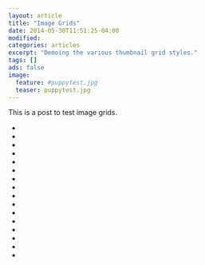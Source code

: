 ```yaml
---
layout: article
title: "Image Grids"
date: 2014-05-30T11:51:25-04:00
modified:
categories: articles
excerpt: "Demoing the various thumbnail grid styles."
tags: []
ads: false
image:
  feature: #puppytest.jpg
  teaser: puppytest.jpg
---
```


This is a post to test image grids.

<ul class="th-grid">
  <li>
    <a href="#"><img src="{{ site.url }}/images/puppytest.jpg" alt=""></a>
  </li>
  <li>
    <a href="#"><img src="{{ site.url }}/images/puppytestcrop.jpg" alt=""></a>
  </li>
  <li>
    <a href="#"><img src="{{ site.url }}/images/puppytestflattened.jpg" alt=""></a>
  </li>
  <li>
    <a href="#"><img src="{{ site.url }}/images/puppytestfuzzy.jpg" alt=""></a>
  </li>
  <li>
    <a href="#"><img src="{{ site.url }}/images/puppytestgreenscale.jpg" alt=""></a>
  </li>
  <li>
    <a href="#"><img src="{{ site.url }}/images/puppytestgreyscale.jpg" alt=""></a>
  </li>
  <li>
    <a href="#"><img src="{{ site.url }}/images/puppytesthighcontrast.jpg" alt=""></a>
  </li>
  <li>
    <a href="#"><img src="{{ site.url }}/images/puppytestoverlay.jpg" alt=""></a>
  </li>
  <li>
    <a href="#"><img src="{{ site.url }}/images/puppytestrotated.jpg" alt=""></a>
  </li>
  <li>
    <a href="#"><img src="{{ site.url }}/images/puppytestsharp.jpg" alt=""></a>
  </li>
  <li>
    <a href="#"><img src="{{ site.url }}/images/puppytestsmall.jpg" alt=""></a>
  </li>
  <li>
    <a href="#"><img src="{{ site.url }}/images/puppytestsquished.jpg" alt=""></a>
  </li>
  <li>
    <a href="#"><img src="{{ site.url }}/images/puppytestupsidedown.jpg" alt=""></a>
  </li>
  <li>
    <a href="#"><img src="{{ site.url }}/images/puppytestadultdecoy.jpg" alt=""></a>
  </li>
  <li>
    <a href="#"><img src="{{ site.url }}/images/puppytestflippedupsidedown.jpg" alt=""></a>
  </li>
  <li>
    <a href="#"><img src="{{ site.url }}/images/puppytestfliphorizontal.jpg" alt=""></a>
  </li>
</ul>
